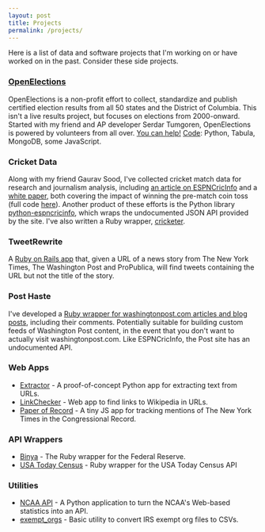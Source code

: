 ```yaml
---
layout: post
title: Projects
permalink: /projects/
---
```


Here is a list of data and software projects that I'm working on or have worked on in the past. Consider these side projects.

### [OpenElections](http://www.openelections.net)

OpenElections is a non-profit effort to collect, standardize and publish certified election results from all 50 states and the District of Columbia. This isn't a live results project, but focuses on elections from 2000-onward. Started with my friend and AP developer Serdar Tumgoren, OpenElections is powered by volunteers from all over. [You can help!](http://docs.openelections.net/) [Code](https://github.com/openelections): Python, Tabula, MongoDB, some JavaScript.

### Cricket Data

Along with my friend Gaurav Sood, I've collected cricket match data for research and journalism analysis, including [an article on ESPNCricInfo](http://www.espncricinfo.com/blogs/content/story/997931.html) and a [white paper](https://github.com/dwillis/toss-up/blob/master/write_up/cricket.pdf), both covering the impact of winning the pre-match coin toss (full code [here](https://github.com/dwillis/toss-up)). Another product of these efforts is the Python library [python-espncricinfo](https://github.com/dwillis/python-espncricinfo), which wraps the undocumented JSON API provided by the site. I've also written a Ruby wrapper, [cricketer](https://github.com/dwillis/cricketer).

### TweetRewrite

A [Ruby on Rails app](http://tweetrewrite.herokuapp.com/) that, given a URL of a news story from The New York Times, The Washington Post and ProPublica, will find tweets containing the URL but not the title of the story.

### Post Haste

I've developed a [Ruby wrapper for washingtonpost.com articles and blog posts](https://github.com/dwillis/post_haste), including their comments. Potentially suitable for building custom feeds of Washington Post content, in the event that you don't want to actually visit washingtonpost.com. Like ESPNCricInfo, the Post site has an undocumented API.

### Web Apps

  * [Extractor](https://github.com/dwillis/extractor) - A proof-of-concept Python app for extracting text from URLs.
  * [LinkChecker](https://github.com/dwillis/linkchecker) - Web app to find links to Wikipedia in URLs.
  * [Paper of Record](https://github.com/dwillis/paper-of-record) - A tiny JS app for tracking mentions of The New York Times in the Congressional Record.

### API Wrappers

  * [Binya](https://github.com/dwillis/binya) - The Ruby wrapper for the Federal Reserve.
  * [USA Today Census](https://github.com/dwillis/usatoday-census) - Ruby wrapper for the USA Today Census API

### Utilities

  * [NCAA API](https://github.com/dwillis/NCAA-API) - A Python application to turn the NCAA's Web-based statistics into an API.
  * [exempt_orgs](https://github.com/dwillis/exempt_orgs) - Basic utility to convert IRS exempt org files to CSVs.
